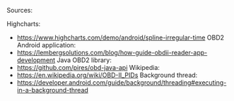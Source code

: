 Sources:

Highcharts:
- https://www.highcharts.com/demo/android/spline-irregular-time
OBD2 Android application: 
- https://lembergsolutions.com/blog/how-guide-obdii-reader-app-development
Java OBD2 library:
- https://github.com/pires/obd-java-api
Wikipedia:
- https://en.wikipedia.org/wiki/OBD-II_PIDs
Background thread:
- https://developer.android.com/guide/background/threading#executing-in-a-background-thread